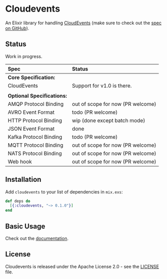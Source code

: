 # Cloudevents

An Elixir library for handling [CloudEvents](https://cloudevents.io/) (make sure to check out the [spec on GitHub](https://github.com/cloudevents/spec)).

## Status

Work in progress.

| Spec                         | Status                            |
| :--------------------------- | :-------------------------------- |
| **Core Specification:**      |                                   |
| CloudEvents                  | Support for v1.0 is there.        |
|                              |                                   |
| **Optional Specifications:** |                                   |
| AMQP Protocol Binding        | out of scope for now (PR welcome) |
| AVRO Event Format            | todo (PR welcome)                 |
| HTTP Protocol Binding        | wip (done except batch mode)      |
| JSON Event Format            | done                              |
| Kafka Protocol Binding       | todo (PR welcome)                 |
| MQTT Protocol Binding        | out of scope for now (PR welcome) |
| NATS Protocol Binding        | out of scope for now (PR welcome) |
| Web hook                     | out of scope for now (PR welcome) |

## Installation

Add `cloudevents` to your list of dependencies in `mix.exs`:

```elixir
def deps do
  [{:cloudevents, "~> 0.1.0"}]
end
```

## Basic Usage

Check out the [documentation](https://hexdocs.pm/cloudevents).

## License

Cloudevents is released under the Apache License 2.0 - see the [LICENSE](LICENSE) file.
